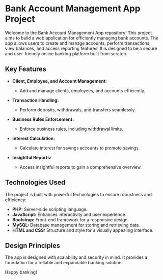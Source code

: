 # Bank Account Management App Project

Welcome to the Bank Account Management App repository! This project aims to build a web application for efficiently managing bank accounts. The app allows users to create and manage accounts, perform transactions, view balances, and access reporting features. It is designed to be a secure and user-friendly online banking platform built from scratch.

## Key Features

- **Client, Employee, and Account Management:**
  - Add and manage clients, employees, and accounts efficiently.

- **Transaction Handling:**
  - Perform deposits, withdrawals, and transfers seamlessly.

- **Business Rules Enforcement:**
  - Enforce business rules, including withdrawal limits.

- **Interest Calculation:**
  - Calculate interest for savings accounts to promote savings.

- **Insightful Reports:**
  - Access insightful reports to gain a comprehensive overview.

## Technologies Used

The project is built with powerful technologies to ensure robustness and efficiency:

- **PHP:** Server-side scripting language.
- **JavaScript:** Enhances interactivity and user experience.
- **Bootstrap:** Front-end framework for a responsive design.
- **MySQL:** Database management for storing and retrieving data.
- **HTML and CSS:** Structure and style for a visually appealing interface.

## Design Principles

The app is designed with scalability and security in mind. It provides a foundation for a reliable and expandable banking solution.

Happy banking!
